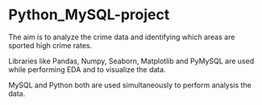 # Python_MySQL-project


The aim is to analyze the crime data and identifying which areas are sported high crime rates. 


Libraries like Pandas, Numpy, Seaborn, Matplotlib and PyMySQL are used while performing EDA and to visualize the
data.


MySQL and Python both are used simultaneously to perform analysis the data.
